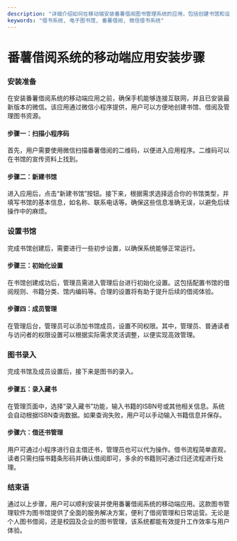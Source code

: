 ```yaml
---
description: "详细介绍如何在移动端安装番薯借阅图书管理系统的应用，包括创建书馆和设置流程，帮助用户快速入门。"
keywords: "借书系统, 电子图书馆, 番薯借阅, 微信借书系统"
---
```

# 番薯借阅系统的移动端应用安装步骤

### 安装准备

在安装番薯借阅系统的移动端应用之前，确保手机能够连接互联网，并且已安装最新版本的微信。该应用通过微信小程序提供，用户可以方便地创建书馆、借阅及管理图书资源。

#### 步骤一：扫描小程序码

首先，用户需要使用微信扫描番薯借阅的二维码，以便进入应用程序。二维码可以在书馆的宣传资料上找到。

#### 步骤二：新建书馆

进入应用后，点击“新建书馆”按钮。接下来，根据需求选择适合你的书馆类型，并填写书馆的基本信息，如名称、联系电话等。确保这些信息准确无误，以避免后续操作中的麻烦。

### 设置书馆

完成书馆创建后，需要进行一些初步设置，以确保系统能够正常运行。

#### 步骤三：初始化设置

在书馆创建成功后，管理员需进入管理后台进行初始化设置。这包括配置书馆的借阅规则、书籍分类、馆内编码等。合理的设置将有助于提升后续的借阅体验。

#### 步骤四：成员管理

在管理后台，管理员可以添加书馆成员，设置不同权限。其中，管理员、普通读者与访问者的权限设置可以根据实际需求灵活调整，以便实现高效管理。

### 图书录入

完成书馆及成员设置后，接下来是图书的录入。

#### 步骤五：录入藏书

在管理页面中，选择“录入藏书”功能，输入书籍的ISBN号或其他相关信息。系统会自动根据ISBN查询数据。如果查询失败，用户可以手动输入书籍信息并保存。

#### 步骤六：借还书管理

用户可通过小程序进行自主借还书，管理员也可以代为操作。借书流程简单直观，读者只需扫描书籍条形码并确认借阅即可，多余的书籍则可通过归还流程进行处理。

### 结束语

通过以上步骤，用户可以顺利安装并使用番薯借阅系统的移动端应用。这款图书管理软件为图书馆提供了全面的服务解决方案，便利了借阅管理和日常运营。无论是个人图书借阅，还是校园及企业的图书管理，该系统都能有效提升工作效率与用户体验。
